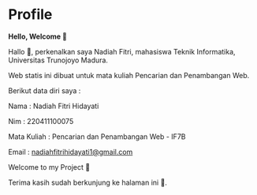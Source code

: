 # Profile

<!-- This is a small sample book to give you a feel for how book content is
structured.
It shows off a few of the major file types, as well as some sample content.
It does not go in-depth into any particular topic - check out [the Jupyter Book documentation](https://jupyterbook.org) for more information.

Check out the content pages bundled with this sample book to see more.

```{tableofcontents}
``` -->

**Hello, Welcome 🏡**

Hallo 👋, perkenalkan saya Nadiah Fitri, mahasiswa Teknik Informatika, Universitas Trunojoyo Madura.

Web statis ini dibuat untuk mata kuliah Pencarian dan Penambangan Web.

Berikut data diri saya :

Nama : Nadiah Fitri Hidayati

Nim : 220411100075

Mata Kuliah : Pencarian dan Penambangan Web - IF7B

Email : nadiahfitrihidayati1@gmail.com

Welcome to my Project 🙌

Terima kasih sudah berkunjung ke halaman ini 🙏.